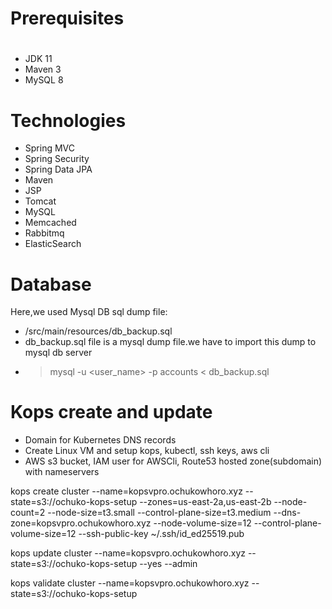 # Prerequisites
#
- JDK 11 
- Maven 3 
- MySQL 8

# Technologies 
- Spring MVC
- Spring Security
- Spring Data JPA
- Maven
- JSP
- Tomcat
- MySQL
- Memcached
- Rabbitmq
- ElasticSearch
# Database
Here,we used Mysql DB 
sql dump file:
- /src/main/resources/db_backup.sql
- db_backup.sql file is a mysql dump file.we have to import this dump to mysql db server
- > mysql -u <user_name> -p accounts < db_backup.sql


# Kops create and update

- Domain for Kubernetes DNS records
- Create Linux VM and setup
    kops, kubectl, ssh keys, aws cli
- AWS
    s3 bucket, IAM user for AWSCli, Route53 hosted zone(subdomain) with nameservers


kops create cluster --name=kopsvpro.ochukowhoro.xyz --state=s3://ochuko-kops-setup --zones=us-east-2a,us-east-2b --node-count=2 --node-size=t3.small --control-plane-size=t3.medium --dns-zone=kopsvpro.ochukowhoro.xyz --node-volume-size=12 --control-plane-volume-size=12 --ssh-public-key ~/.ssh/id_ed25519.pub

kops update cluster --name=kopsvpro.ochukowhoro.xyz --state=s3://ochuko-kops-setup --yes --admin

kops validate cluster --name=kopsvpro.ochukowhoro.xyz --state=s3://ochuko-kops-setup

